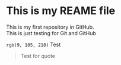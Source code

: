# **This is my REAME file**
<p>This is my first repository in GitHub. <br>
This is just testing for Git and GitHub 	<br>

`rgb(9, 105, 218)`	Test 


> Test for quote </p>
